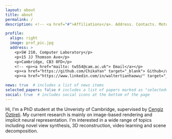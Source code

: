 ```yaml
---
layout: about
title: about
permalink: /
description: <!-- <a href="#">Affiliations</a>. Address. Contacts. Moto. Etc.-->

profile:
  align: right
  image: prof_pic.jpg
  address: >
    <p>SW 210, Computer Laboratory</p>
    <p>15 JJ Thomson Ave</p>
    <p>Cambridge, CB3 0FD</p>
    <!-- <p><a href="mailto: tw554@cam.ac.uk"> Email</a></p>
    <p><a href="https://github.com/ChikaYan" target="_blank"> Github</a></p>
    <p><a href="https://www.linkedin.com/in/waltertianhaowu/" target="_blank"> LinkedIn</a></p> -->

news: true  # includes a list of news items
selected_papers: false # includes a list of papers marked as "selected={true}"
social: true  # includes social icons at the bottom of the page
---
```


Hi, I'm a PhD student at the Unveristy of Cambridge, supervised by [Cengiz Öztireli](https://www.cl.cam.ac.uk/~aco41/). My current research is mainly on image-based rendering and implicit neural representation. I'm interested in a wide range of topics including novel view synthesis, 3D reconstruction, video learning and scene decomposition.

<!-- Write your biography here. Tell the world about yourself. Link to your favorite [subreddit](http://reddit.com){:target="\_blank"}. You can put a picture in, too. The code is already in, just name your picture `prof_pic.jpg` and put it in the `img/` folder.

Put your address / P.O. box / other info right below your picture. You can also disable any these elements by editing `profile` property of the YAML header of your `_pages/about.md`. Edit `_bibliography/papers.bib` and Jekyll will render your [publications page](/al-folio/publications/) automatically.

Link to your social media connections, too. This theme is set up to use [Font Awesome icons](http://fortawesome.github.io/Font-Awesome/){:target="\_blank"} and [Academicons](https://jpswalsh.github.io/academicons/){:target="\_blank"}, like the ones below. Add your Facebook, Twitter, LinkedIn, Google Scholar, or just disable all of them. -->
